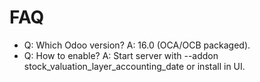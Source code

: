 # FAQ

- Q: Which Odoo version? A: 16.0 (OCA/OCB packaged).
- Q: How to enable? A: Start server with --addon stock_valuation_layer_accounting_date or install in UI.
